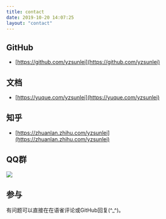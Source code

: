 ```yaml
---
title: contact
date: 2019-10-20 14:07:25
layout: "contact"
---
```



## GitHub

- [https://github.com/yzsunlei](https://github.com/yzsunlei)

## 文档

- [https://yuque.com/yzsunlei](https://yuque.com/yzsunlei)

## 知乎

- [https://zhuanlan.zhihu.com/yzsunlei](https://zhuanlan.zhihu.com/yzsunlei)


## QQ群

![](/medias/qq.png)<br />


## 参与

有问题可以直接在在语雀评论或GitHub回复(^_^)。

